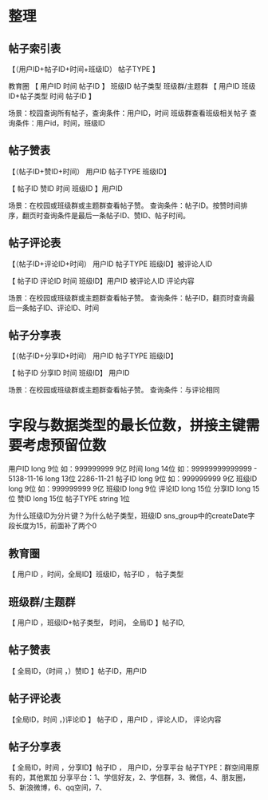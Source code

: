 # 整理
## 帖子索引表
【（用户ID+帖子ID+时间+班级ID） 帖子TYPE  】

教育圈       【 用户ID  时间  帖子ID 】 班级ID 帖子类型
班级群/主题群 【 用户ID  班级ID+帖子类型 时间 帖子ID 】

场景：校园查询所有帖子，查询条件：用户ID，时间
班级群查看班级相关帖子  查询条件：用户id，时间，班级ID

## 帖子赞表
【（帖子ID+赞ID+时间） 用户ID  帖子TYPE 班级ID】

【 帖子ID 赞ID 时间 班级ID 】用户ID

场景：在校园或班级群或主题群查看帖子赞。
查询条件：帖子ID。按赞时间排序，翻页时查询条件是最后一条帖子ID、赞ID、帖子时间。
## 帖子评论表
【（帖子ID+评论ID+时间） 用户ID 帖子TYPE  班级ID】被评论人ID

【 帖子ID 评论ID 时间 班级ID】用户ID 被评论人ID 评论内容

 场景：在校园或班级群或主题群查看帖子赞。
 查询条件：帖子ID，翻页时查询最后一条帖子ID、评论ID、时间
## 帖子分享表
【（帖子ID+分享ID+时间） 用户ID 帖子TYPE  班级ID】

【 帖子ID 分享ID 时间 班级ID】 用户ID

场景：在校园或班级群或主题群查看帖子赞。
查询条件：与评论相同

# 字段与数据类型的最长位数，拼接主键需要考虑预留位数
用户ID long  9位   如：999999999 9亿
时间   long 14位  如：99999999999999 - 5138-11-16
       long 13位                       2286-11-21
帖子ID long 9位   如：999999999 9亿
班级ID long 9位   如：999999999 9亿
班级ID long 9位
评论ID long 15位
分享ID long 15位
赞ID   long 15位
帖子TYPE string 1位

为什么班级ID为分片键？为什么帖子类型，班级ID
sns_group中的createDate字段长度为15，前面补了两个0


## 教育圈
 【 用户ID ，时间，全局ID】班级ID，帖子ID ， 帖子类型
## 班级群/主题群
 【 用户ID ，班级ID+帖子类型， 时间， 全局ID 】帖子ID,

## 帖子赞表
【 全局ID，（时间 ，）赞ID  】帖子ID，用户ID
## 帖子评论表
【全局ID，时间 ，)评论ID 】 帖子ID ，用户ID ，评论人ID， 评论内容
## 帖子分享表
【  全局ID，时间 ，分享ID】帖子ID ， 用户ID，分享平台
帖子TYPE：群空间用原有的，其他累加
分享平台：1、学信好友，2、学信群，3、微信，4、朋友圈，5、新浪微博，6、qq空间，7、


